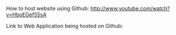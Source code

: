 How to host website using Github: http://www.youtube.com/watch?v=HboEGef55sA


Link to Web Application being hosted on Github: 


